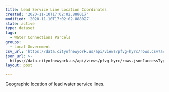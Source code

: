 ```yaml
---
title: Lead Service Line Location Coordinates
created: '2020-11-10T17:02:02.888017'
modified: '2020-11-10T17:02:02.888027'
state: active
type: dataset
tags:
  - Water Connections Parcels
groups:
  - Local Government
csv_url: 'https://data.cityofnewyork.us/api/views/pfvg-hyrc/rows.csv?accessType=DOWNLOAD'
json_url: >-
  https://data.cityofnewyork.us/api/views/pfvg-hyrc/rows.json?accessType=DOWNLOAD
layout: post

---
```

Geographic location of lead water service lines.
